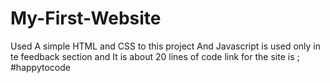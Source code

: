 # My-First-Website
Used A simple HTML and CSS to this project
And Javascript is used only in te feedback section and It is about 20 lines of code
link for the site is ;
#happytocode
